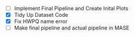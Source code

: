 * [ ] Implement Final Pipeline and Create Inital Plots
* [X] Tidy Up Dataset Code
* [X] Fix HWPQ name error
* [ ] Make final pipeline and actual pipeline in MASE
